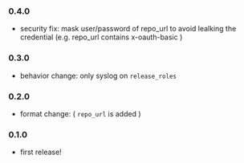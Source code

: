 ### 0.4.0

 * security fix: mask user/password of repo_url to avoid lealking the credential (e.g. repo_url contains x-oauth-basic )

### 0.3.0

 * behavior change: only syslog on `release_roles`

### 0.2.0

 * format change: ( `repo_url` is added )

### 0.1.0

 * first release!
